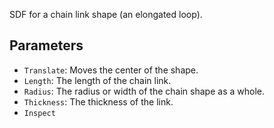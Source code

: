 SDF for a chain link shape (an elongated loop).

## Parameters

* `Translate`: Moves the center of the shape.
* `Length`: The length of the chain link.
* `Radius`: The radius or width of the chain shape as a whole.
* `Thickness`: The thickness of the link.
* `Inspect`
